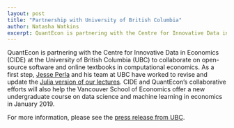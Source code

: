 ```yaml
---
layout: post
title: "Partnership with University of British Columbia"
author: Natasha Watkins
excerpt: QuantEcon is partnering with the Centre for Innovative Data in Economics at the University of British Columbia.
---
```


QuantEcon is partnering with the Centre for Innovative Data in Economics (CIDE) at the University of British Columbia (UBC) to collaborate on open-source software and online textbooks in computational economics. As a first step, [Jesse Perla](http://jesseperla.com/) and his team at UBC have worked to revise and update the [Julia version of our lectures](https://lectures.quantecon.org/jl/). CIDE and QuantEcon’s collaborative efforts will also help the Vancouver School of Economics offer a new undergraduate course on data science and machine learning in economics in January 2019.

For more information, please see the [press release from UBC](https://economics.ubc.ca/news/2018/new-partnership-enhances-study-of-computational-economics-at-ubc/#.XBBIBXUzbCJ).